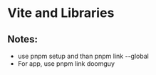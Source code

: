 # Vite and Libraries


## Notes:
- use pnpm setup and than pnpm link --global 
- For app, use pnpm link doomguy

